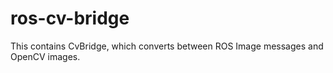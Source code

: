 # ros-cv-bridge
This contains CvBridge, which converts between ROS     Image messages and OpenCV images.

